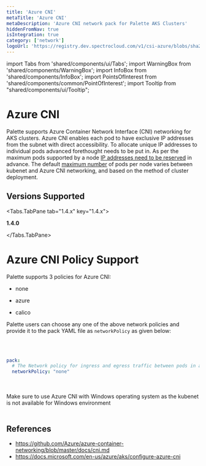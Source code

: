 ```yaml
---
title: 'Azure CNI'
metaTitle: 'Azure CNI'
metaDescription: 'Azure CNI network pack for Palette AKS Clusters'
hiddenFromNav: true
isIntegration: true
category: ['network']
logoUrl: 'https://registry.dev.spectrocloud.com/v1/csi-azure/blobs/sha256:0787b7943741181181823079533cd363884a28aa0651715ea43408bdc77a5c51?type=image/png'
---
```


import Tabs from 'shared/components/ui/Tabs';
import WarningBox from 'shared/components/WarningBox';
import InfoBox from 'shared/components/InfoBox';
import PointsOfInterest from 'shared/components/common/PointOfInterest';
import Tooltip from "shared/components/ui/Tooltip";


# Azure CNI

Palette supports Azure Container Network Interface (CNI) networking for AKS clusters. Azure CNI enables each pod to have exclusive IP addresses from the subnet with direct accessibility. To allocate unique IP addresses to individual pods advanced forethought needs to be put in. As per the maximum pods supported by a node [IP addresses need to be reserved](https://docs.microsoft.com/en-us/azure/aks/configure-azure-cni#plan-ip-addressing-for-your-cluster) in advance. The default [maximum number](https://docs.microsoft.com/en-us/azure/aks/configure-azure-cni#maximum-pods-per-node) of pods per node varies between kubenet and Azure CNI networking, and based on the method of cluster deployment. 



## Versions Supported

<Tabs>

<Tabs.TabPane tab="1.4.x" key="1.4.x">

**1.4.0**

</Tabs.TabPane>

</Tabs>


# Azure CNI Policy Support

Palette supports 3 policies for Azure CNI:

* none

* azure

* calico

Palette users can choose any one of the above network policies and provide it to the pack YAML file as `networkPolicy` as given below:

<br />
<br />

```yaml
pack:
  # The Network policy for ingress and egress traffic between pods in a cluster. Supported values are none, azure, calico
  networkPolicy: "none"
```
<br />
<br />

<WarningBox>
Make sure to use Azure CNI with Windows operating system as the 
kubenet is not available for Windows environment
</WarningBox>

<br />
<br />

## References
* https://github.com/Azure/azure-container-networking/blob/master/docs/cni.md
* https://docs.microsoft.com/en-us/azure/aks/configure-azure-cni

